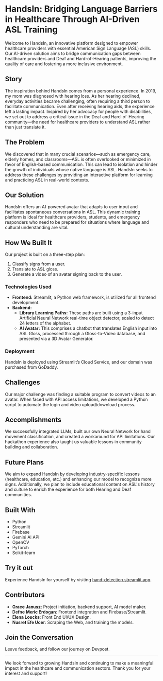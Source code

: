 # HandsIn: Bridging Language Barriers in Healthcare Through AI-Driven ASL Training

Welcome to HandsIn, an innovative platform designed to empower healthcare providers with essential American Sign Language (ASL) skills. Our AI-driven solution aims to bridge communication gaps between healthcare providers and Deaf and Hard-of-Hearing patients, improving the quality of care and fostering a more inclusive environment.

## Story

The inspiration behind HandsIn comes from a personal experience. In 2019, my mom was diagnosed with hearing loss. As her hearing declined, everyday activities became challenging, often requiring a third person to facilitate communication. Even after receiving hearing aids, the experience left a lasting impact. Inspired by her advocacy for people with disabilities, we set out to address a critical issue in the Deaf and Hard-of-Hearing community—the need for healthcare providers to understand ASL rather than just translate it.

## The Problem

We discovered that in many crucial scenarios—such as emergency care, elderly homes, and classrooms—ASL is often overlooked or minimized in favor of English-based communication. This can lead to isolation and hinder the growth of individuals whose native language is ASL. HandsIn seeks to address these challenges by providing an interactive platform for learning and practicing ASL in real-world contexts.

## Our Solution

HandsIn offers an AI-powered avatar that adapts to user input and facilitates spontaneous conversations in ASL. This dynamic training platform is ideal for healthcare providers, students, and emergency responders who need to be prepared for situations where language and cultural understanding are vital.

## How We Built It

Our project is built on a three-step plan: 

1. Classify signs from a user.
2. Translate to ASL gloss.
3. Generate a video of an avatar signing back to the user.

### Technologies Used

- **Frontend:** Streamlit, a Python web framework, is utilized for all frontend development.
- **Backend:**
  - **Library Learning Paths:** These paths are built using a 3-input Artificial Neural Network real-time object detector, scaled to detect 24 letters of the alphabet.
  - **AI Avatar:** This comprises a chatbot that translates English input into ASL Gloss, processed through a Gloss-to-Video database, and presented via a 3D Avatar Generator.

### Deployment

HandsIn is deployed using Streamlit’s Cloud Service, and our domain was purchased from GoDaddy.

## Challenges

Our major challenge was finding a suitable program to convert videos to an avatar. When faced with API access limitations, we developed a Python script to automate the login and video upload/download process.

## Accomplishments

We successfully integrated LLMs, built our own Neural Network for hand movement classification, and created a workaround for API limitations. Our hackathon experience also taught us valuable lessons in community building and collaboration.

## Future Plans

We aim to expand HandsIn by developing industry-specific lessons (healthcare, education, etc.) and enhancing our model to recognize more signs. Additionally, we plan to include educational content on ASL's history and culture to enrich the experience for both Hearing and Deaf communities.

## Built With

- Python
- Streamlit
- Firebase
- Gemini AI API
- OpenCV
- PyTorch
- Scikit-learn

## Try it out

Experience HandsIn for yourself by visiting [hand-detection.streamlit.app](https://hand-detection.streamlit.app).

## Contributors

- **Grace Janusz**: Project initiation, backend support, AI model maker.
- **Defne Meric Erdogan**: Frontend integration and Firebase/Streamlit.
- **Elena Loucks**: Front End UI/UX Design.
- **Nusret Efe Ucer**: Scraping the Web, and training the models.

## Join the Conversation

Leave feedback, and follow our journey on Devpost.

---

We look forward to growing HandsIn and continuing to make a meaningful impact in the healthcare and communication sectors. Thank you for your interest and support!
